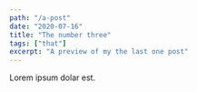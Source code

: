 ```yaml
---
path: "/a-post"
date: "2020-07-16"
title: "The number three"
tags: ["that"]
excerpt: "A preview of my the last one post"
---
```


Lorem ipsum dolar est.
